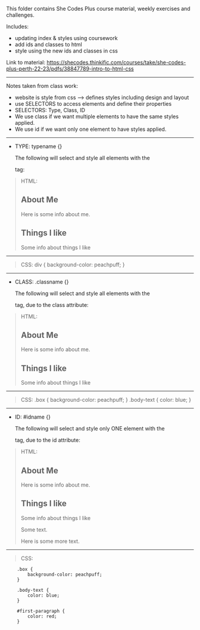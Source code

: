 This folder contains She Codes Plus course material, weekly exercises and challenges. 

Includes:
- updating index & styles using coursework
- add ids and classes to html
- style using the new ids and classes in css

Link to material:
https://shecodes.thinkific.com/courses/take/she-codes-plus-perth-22-23/pdfs/38847789-intro-to-html-css

__________________________________________________________

Notes taken from class work:

- website is style from css --> defines styles including design and layout
- use SELECTORS to access elements and define their properties
- SELECTORS: Type, Class, ID
- We use class if we want multiple elements to have the same styles applied.
- We use id if we want only one element to have styles applied.

__________________________________________________________

- TYPE:    typename {}

    The following will select and style all elements with the <div> tag:

> HTML:
        <div>
            <div>
                <h2>About Me</h2>
                <p>Here is some info about me.</p>
            </div>
            <div>
                <h2>Things I like</h2>
                <p>Some info about things I like</p>
            </div>
        </div>
        
__________

> CSS:
        div {
            background-color: peachpuff;
        }

__________________________________________________________


- CLASS:    .classname {}

    The following will select and style all elements with the <div class="classname"> tag, due to the class attribute:
    
> HTML:
        <div>
            <div class="box">
                <h2>About Me</h2>
                <p class="body-text">Here is some info about me.</p>
            </div>
            <div class="box">
                <h2>Things I like</h2>
                <p class="body-text">Some info about things I like</p>
            </div>
        </div>
__________

> CSS:
        .box {
            background-color: peachpuff;
        }
        .body-text {
            color: blue;
        }

__________________________________________________________


- ID:    #idname {}

    The following will select and style only ONE element with the <div id="idname"> tag, due to the id attribute:

> HTML:
        <div>
            <div class="box">
                <h2>About Me</h2>
                <p class="body-text">Here is some info about me.</p>
            </div>
            <div class="box">
                <h2>Things I like</h2>
                <p class="body-text">Some info about things I like</p>
            </div>
            <div>
            <p id="first-paragraph" class="body-text">Some text.</p>
            <p class="body-text">Here is some more text.</p>
            </div>
        </div>

__________
    
> CSS:

        .box {
            background-color: peachpuff;
        }

        .body-text {
            color: blue;
        }

        #first-paragraph {
            color: red;
        }
